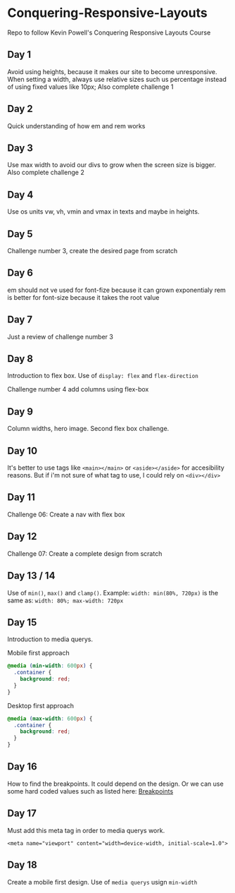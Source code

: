 # Conquering-Responsive-Layouts

Repo to follow Kevin Powell's Conquering Responsive Layouts Course

## Day 1

Avoid using heights, because it makes our site to become unresponsive.
When setting a width, always use relative sizes such us percentage instead of using fixed values like 10px;
Also complete challenge 1

## Day 2

Quick understanding of how em and rem works

## Day 3

Use max width to avoid our divs to grow when the screen size is bigger.
Also complete challenge 2

## Day 4

Use os units vw, vh, vmin and vmax in texts and maybe in heights.

## Day 5

Challenge number 3, create the desired page from scratch

## Day 6

em should not ve used for font-fize because it can grown exponentialy
rem is better for font-size because it takes the root value

## Day 7

Just a review of challenge number 3

## Day 8

Introduction to flex box.
Use of `display: flex` and `flex-direction`

Challenge number 4 add columns using flex-box

## Day 9

Column widths, hero image.
Second flex box challenge.

## Day 10

It's better to use tags like `<main></main>` or `<aside></aside>` for accesibility reasons.
But if i'm not sure of what tag to use, I could rely on `<div></div>`

## Day 11

Challenge 06: Create a nav with flex box

## Day 12

Challenge 07: Create a complete design from scratch

## Day 13 / 14

Use of `min()`, `max()` and `clamp()`.
Example: `width: min(80%, 720px)` is the same as: `width: 80%; max-width: 720px`

## Day 15

Introduction to media querys.

Mobile first approach

```css
@media (min-width: 600px) {
  .container {
    background: red;
  }
}
```

Desktop first approach

```css
@media (max-width: 600px) {
  .container {
    background: red;
  }
}
```

## Day 16

How to find the breakpoints.
It could depend on the design. Or we can use some hard coded values such as listed here:
[Breakpoints](https://www.freecodecamp.org/news/the-100-correct-way-to-do-css-breakpoints-88d6a5ba1862/)

## Day 17

Must add this meta tag in order to media querys work.

`<meta name="viewport" content="width=device-width, initial-scale=1.0">`

## Day 18

Create a mobile first design.
Use of `media querys` usign `min-width`
